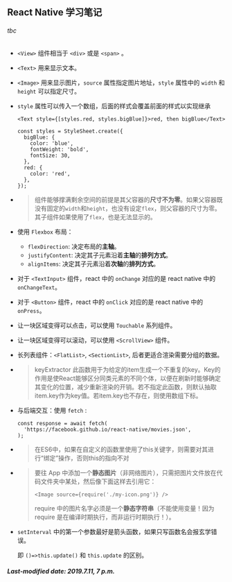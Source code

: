 ## React Native 学习笔记

###### tbc

+ `<View>` 组件相当于 `<div>` 或是 `<span>` 。

+ `<Text>` 用来显示文本。

+ `<Image>` 用来显示图片，`source` 属性指定图片地址，`style` 属性中的 `width` 和 `height` 可以指定尺寸。

+ `style` 属性可以传入一个数组，后面的样式会覆盖前面的样式以实现继承

  ```react
  <Text style={[styles.red, styles.bigBlue]}>red, then bigBlue</Text>
  
  const styles = StyleSheet.create({
    bigBlue: {
      color: 'blue',
      fontWeight: 'bold',
      fontSize: 30,
    },
    red: {
      color: 'red',
    },
  });
  ```

+ >组件能够撑满剩余空间的前提是其父容器的**尺寸不为零**。如果父容器既没有固定的`width`和`height`，也没有设定`flex`，则父容器的尺寸为零。其子组件如果使用了`flex`，也是无法显示的。

+ 使用 `Flexbox` 布局：

  + `flexDirection`: 决定布局的**主轴**。
  + `justifyContent`: 决定其子元素沿着**主轴**的**排列方式**。
  + `alignItems`: 决定其子元素沿着**次轴**的**排列方式**。

+ 对于 `<TextInput>` 组件，react 中的 `onChange` 对应的是 react native 中的 `onChangeText`。

+ 对于 `<Button>` 组件，react 中的 `onClick` 对应的是 react native 中的 `onPress`。

+ 让一块区域变得可以点击，可以使用 `Touchable` 系列组件。

+ 让一块区域变得可以滚动，可以使用 `<ScrollView>` 组件。

+ 长列表组件：`<FlatList>`, `<SectionList>`, 后者更适合渲染需要分组的数据。

+ > keyExtractor 此函数用于为给定的item生成一个不重复的key。Key的作用是使React能够区分同类元素的不同个体，以便在刷新时能够确定其变化的位置，减少重新渲染的开销。若不指定此函数，则默认抽取item.key作为key值。若item.key也不存在，则使用数组下标。

+ 与后端交互：使用 `fetch` :

  ``` react
  const response = await fetch(
  	'https://facebook.github.io/react-native/movies.json',
  );
  ```

+ >在ES6中，如果在自定义的函数里使用了this关键字，则需要对其进行“绑定”操作，否则this的指向不对

+ > 要往 App 中添加一个**静态图片**（非网络图片），只需把图片文件放在代码文件夹中某处，然后像下面这样去引用它：
  >
  > ```react
  > <Image source={require('./my-icon.png')} />
  > ```
  >
  > require 中的图片名字必须是一个**静态字符串**（不能使用变量！因为 require 是在编译时期执行，而非运行时期执行！）。

+ `setInterval` 中的第一个参数最好是箭头函数，如果只写函数名会报玄学错误。

  即 `()=>this.update()` 和 `this.update` 的区别。

##### Last-modified date: 2019.7.11, 7 p.m.